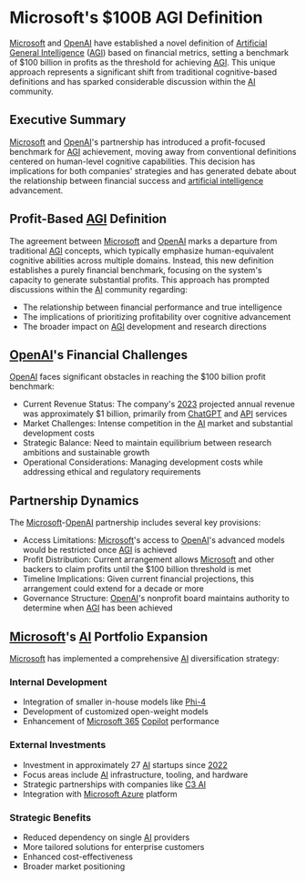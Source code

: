 # Microsoft's $100B AGI Definition

[Microsoft](../../../literary_products/joes_notes/misc/montreal_protocol.md) and [OpenAI](../../../literary_products/joes_notes/misc/overtime_eligibility.md) have established a novel definition of [Artificial General Intelligence](AGI.md) ([AGI](AGI.md)) based on financial metrics, setting a benchmark of $100 billion in profits as the threshold for achieving [AGI](AGI.md). This unique approach represents a significant shift from traditional cognitive-based definitions and has sparked considerable discussion within the [AI](ARTIFICIAL_INTELLIGENCE.md) community.

## Executive Summary

[Microsoft](../../../literary_products/joes_notes/misc/montreal_protocol.md) and [OpenAI](../../../literary_products/joes_notes/misc/overtime_eligibility.md)'s partnership has introduced a profit-focused benchmark for [AGI](AGI.md) achievement, moving away from conventional definitions centered on human-level cognitive capabilities. This decision has implications for both companies' strategies and has generated debate about the relationship between financial success and [artificial intelligence](ARTIFICIAL_INTELLIGENCE.md) advancement.

## Profit-Based [AGI](AGI.md) Definition

The agreement between [Microsoft](../../../literary_products/joes_notes/misc/montreal_protocol.md) and [OpenAI](../../../literary_products/joes_notes/misc/overtime_eligibility.md) marks a departure from traditional [AGI](AGI.md) concepts, which typically emphasize human-equivalent cognitive abilities across multiple domains. Instead, this new definition establishes a purely financial benchmark, focusing on the system's capacity to generate substantial profits. This approach has prompted discussions within the [AI](ARTIFICIAL_INTELLIGENCE.md) community regarding:

* The relationship between financial performance and true intelligence
* The implications of prioritizing profitability over cognitive advancement
* The broader impact on [AGI](AGI.md) development and research directions

## [OpenAI](../../../literary_products/joes_notes/misc/overtime_eligibility.md)'s Financial Challenges

[OpenAI](../../../literary_products/joes_notes/misc/overtime_eligibility.md) faces significant obstacles in reaching the $100 billion profit benchmark:

* Current Revenue Status: The company's [2023](../../../literary_products/joes_notes/ai/c3_ai.md) projected annual revenue was approximately $1 billion, primarily from [ChatGPT](../../../literary_products/joes_notes/CHATGPT.md) and [API](../../../literary_products/joes_notes/API.md) services
* Market Challenges: Intense competition in the [AI](ARTIFICIAL_INTELLIGENCE.md) market and substantial development costs
* Strategic Balance: Need to maintain equilibrium between research ambitions and sustainable growth
* Operational Considerations: Managing development costs while addressing ethical and regulatory requirements

## Partnership Dynamics

The [Microsoft](../../../literary_products/joes_notes/misc/montreal_protocol.md)-[OpenAI](../../../literary_products/joes_notes/misc/overtime_eligibility.md) partnership includes several key provisions:

* Access Limitations: [Microsoft](../../../literary_products/joes_notes/misc/montreal_protocol.md)'s access to [OpenAI](../../../literary_products/joes_notes/misc/overtime_eligibility.md)'s advanced models would be restricted once [AGI](AGI.md) is achieved
* Profit Distribution: Current arrangement allows [Microsoft](../../../literary_products/joes_notes/misc/montreal_protocol.md) and other backers to claim profits until the $100 billion threshold is met
* Timeline Implications: Given current financial projections, this arrangement could extend for a decade or more
* Governance Structure: [OpenAI](../../../literary_products/joes_notes/misc/overtime_eligibility.md)'s nonprofit board maintains authority to determine when [AGI](AGI.md) has been achieved

## [Microsoft](../../../literary_products/joes_notes/misc/montreal_protocol.md)'s [AI](ARTIFICIAL_INTELLIGENCE.md) Portfolio Expansion

[Microsoft](../../../literary_products/joes_notes/misc/montreal_protocol.md) has implemented a comprehensive [AI](ARTIFICIAL_INTELLIGENCE.md) diversification strategy:

### Internal Development

* Integration of smaller in-house models like [Phi-4](../../../literary_products/joes_notes/misc/product_creation.md)
* Development of customized open-weight models
* Enhancement of [Microsoft 365](../../../literary_products/joes_notes/MICROSOFT_365.md) [Copilot](../../../literary_products/joes_notes/MICROSOFT_COPILOT.md) performance

### External Investments

* Investment in approximately 27 [AI](ARTIFICIAL_INTELLIGENCE.md) startups since [2022](../../../literary_products/joes_notes/2022.md)
* Focus areas include [AI](ARTIFICIAL_INTELLIGENCE.md) infrastructure, tooling, and hardware
* Strategic partnerships with companies like [C3 AI](../../../literary_products/joes_notes/ai/historical_constraints.md)
* Integration with [Microsoft Azure](../../../literary_products/joes_notes/misc/moores_law.md) platform

### Strategic Benefits

* Reduced dependency on single [AI](ARTIFICIAL_INTELLIGENCE.md) providers
* More tailored solutions for enterprise customers
* Enhanced cost-effectiveness
* Broader market positioning
